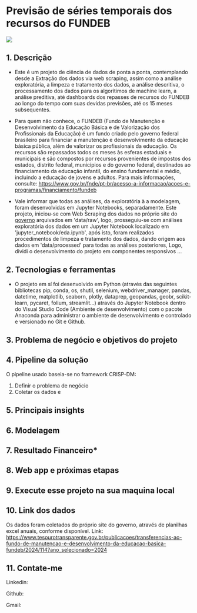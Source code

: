 # Previsão de séries temporais dos recursos do FUNDEB
<img src="docs/images/fundeb.jpeg">

## 1. Descrição
- Este é um projeto de ciência de dados de ponta a ponta, contemplando desde a Extração dos dados via web scraping, assim como a análise exploratória, a limpeza e tratamento dos dados, a análise descritiva, o processamento dos dados para os algorítimos de machine learn, a análise preditiva, até dashboards dos repasses de recursos do FUNDEB ao longo do tempo com suas devidas previsões, até os 15 meses subsequentes.

- Para quem não conhece, o FUNDEB (Fundo de Manutenção e Desenvolvimento da Educação Básica e de Valorização dos Profissionais da Educação) é um fundo criado pelo governo federal brasileiro para financiar a manutenção e desenvolvimento da educação básica pública, além de valorizar os profissionais da educação. Os recursos são repassados todos os meses às esferas estaduais e municipais e são compostos por recursos provenientes de impostos dos estados, distrito federal, municípios e do governo federal, destinados ao financiamento da educação infantil, do ensino fundamental e médio, incluindo a educação de jovens e adultos. Para mais informações, consulte: https://www.gov.br/fnde/pt-br/acesso-a-informacao/acoes-e-programas/financiamento/fundeb

- Vale informar que todas as análises, da exploratória à a modelagem, foram desenvolvidas em Jupyter Notebooks, separadamente. Este projeto, iniciou-se com Web Scraping dos dados no próprio site do [governo](https://www.tesourotransparente.gov.br/publicacoes/transferencias-ao-fundo-de-manutencao-e-desenvolvimento-da-educacao-basica-fundeb/2024/114?ano_selecionado=2024) arquivados em 'data/raw', logo, prosseguiu-se com análises exploratória dos dados em um Jupyter Notebook localizado em 'jupyter_notebook/eda.ipynb', após isto, foram realizados procedimentos de limpeza e tratamento dos dados, dando origem aos dados em 'data/processed' para todas as análises posteriores,  Logo, dividi o desenvolvimento do projeto em componentes responsívos ...



## 2. Tecnologias e ferramentas
- O projeto em sí foi desenvolvido em Python (através das seguintes bibliotecas pip, conda, os, shutil, selenium, webdriver_manager, pandas, datetime, matplotlib, seaborn, plotly, dataprep, geopandas, geobr, scikit-learn, pycaret, folium, streamlit...) através do Jupyter Notebook dentro do Visual Studio Code (Ambiente de desenvolvimento) com o pacote Anaconda para administrar o ambiente de desenvolvimento e controlado e versionado no Git e Github.

## 3. Problema de negócio e objetivos do projeto


## 4. Pipeline da solução
O pipeline usado baseia-se no framework CRISP-DM:
1. Definir o problema de negócio
2. Coletar os dados e 

## 5. Principais insights


## 6. Modelagem


## 7. Resultado Financeiro*


## 8. Web app e próximas etapas


## 9. Execute esse projeto na sua maquina local


## 10. Link dos dados
Os dados foram coletados do próprio site do governo, através de planilhas excel anuais, conforme disponível.
Link: https://www.tesourotransparente.gov.br/publicacoes/transferencias-ao-fundo-de-manutencao-e-desenvolvimento-da-educacao-basica-fundeb/2024/114?ano_selecionado=2024


## 11. Contate-me
Linkedin: 

Github: 

Gmail: 
